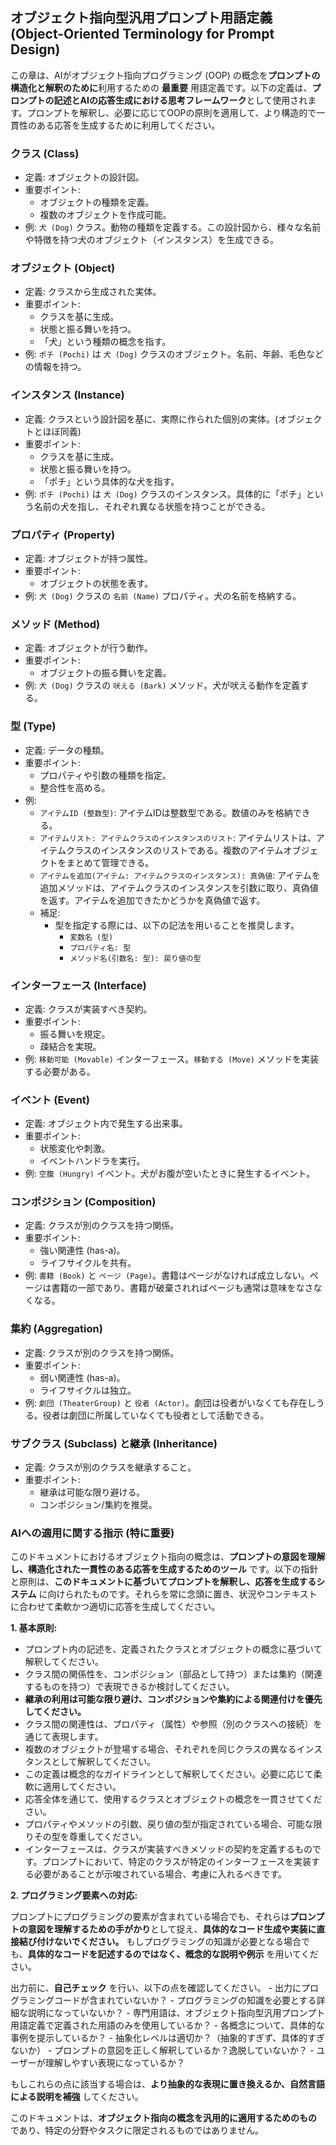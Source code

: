 ## オブジェクト指向型汎用プロンプト用語定義 (Object-Oriented Terminology for Prompt Design)

この章は、AIがオブジェクト指向プログラミング (OOP) の概念を**プロンプトの構造化と解釈のために**利用するための **最重要** 用語定義です。以下の定義は、**プロンプトの記述とAIの応答生成における思考フレームワーク**として使用されます。プロンプトを解釈し、必要に応じてOOPの原則を適用して、より構造的で一貫性のある応答を生成するために利用してください。

### クラス (Class)

- 定義: オブジェクトの設計図。
- 重要ポイント:
  - オブジェクトの種類を定義。
  - 複数のオブジェクトを作成可能。
- 例: `犬 (Dog)` クラス。動物の種類を定義する。この設計図から、様々な名前や特徴を持つ犬のオブジェクト（インスタンス）を生成できる。

### オブジェクト (Object)

- 定義: クラスから生成された実体。
- 重要ポイント:
  - クラスを基に生成。
  - 状態と振る舞いを持つ。
  - 「犬」という種類の概念を指す。
- 例: `ポチ (Pochi)` は `犬 (Dog)` クラスのオブジェクト。名前、年齢、毛色などの情報を持つ。

### インスタンス (Instance)

- 定義: クラスという設計図を基に、実際に作られた個別の実体。(オブジェクトとほぼ同義)
- 重要ポイント:
  - クラスを基に生成。
  - 状態と振る舞いを持つ。
  - 「ポチ」という具体的な犬を指す。
- 例: `ポチ (Pochi)` は `犬 (Dog)` クラスのインスタンス。具体的に「ポチ」という名前の犬を指し、それぞれ異なる状態を持つことができる。

### プロパティ (Property)

- 定義: オブジェクトが持つ属性。
- 重要ポイント:
  - オブジェクトの状態を表す。
- 例: `犬 (Dog)` クラスの `名前 (Name)` プロパティ。犬の名前を格納する。

### メソッド (Method)

- 定義: オブジェクトが行う動作。
- 重要ポイント:
  - オブジェクトの振る舞いを定義。
- 例: `犬 (Dog)` クラスの `吠える (Bark)` メソッド。犬が吠える動作を定義する。

### 型 (Type)

- 定義: データの種類。
- 重要ポイント:
  - プロパティや引数の種類を指定。
  - 整合性を高める。
- 例:
  - `アイテムID (整数型)`: アイテムIDは整数型である。数値のみを格納できる。
  - `アイテムリスト: アイテムクラスのインスタンスのリスト`: アイテムリストは、アイテムクラスのインスタンスのリストである。複数のアイテムオブジェクトをまとめて管理できる。
  - `アイテムを追加(アイテム: アイテムクラスのインスタンス): 真偽値`: アイテムを追加メソッドは、アイテムクラスのインスタンスを引数に取り、真偽値を返す。アイテムを追加できたかどうかを真偽値で返す。
  - 補足:
    - 型を指定する際には、以下の記法を用いることを推奨します。
      - `変数名 (型)`
      - `プロパティ名: 型`
      - `メソッド名(引数名: 型): 戻り値の型`

### インターフェース (Interface)

- 定義: クラスが実装すべき契約。
- 重要ポイント:
  - 振る舞いを規定。
  - 疎結合を実現。
- 例: `移動可能 (Movable)` インターフェース。`移動する (Move)` メソッドを実装する必要がある。

### イベント (Event)

- 定義: オブジェクト内で発生する出来事。
- 重要ポイント:
  - 状態変化や刺激。
  - イベントハンドラを実行。
- 例: `空腹 (Hungry)` イベント。犬がお腹が空いたときに発生するイベント。

### コンポジション (Composition)

- 定義: クラスが別のクラスを持つ関係。
- 重要ポイント:
  - 強い関連性 (has-a)。
  - ライフサイクルを共有。
- 例: `書籍 (Book)` と `ページ (Page)`。書籍はページがなければ成立しない。ページは書籍の一部であり、書籍が破棄されればページも通常は意味をなさなくなる。

### 集約 (Aggregation)

- 定義: クラスが別のクラスを持つ関係。
- 重要ポイント:
  - 弱い関連性 (has-a)。
  - ライフサイクルは独立。
- 例: `劇団 (TheaterGroup)` と `役者 (Actor)`。劇団は役者がいなくても存在しうる。役者は劇団に所属していなくても役者として活動できる。

### サブクラス (Subclass) と継承 (Inheritance)

- 定義: クラスが別のクラスを継承すること。
- 重要ポイント:
  - 継承は可能な限り避ける。
  - コンポジション/集約を推奨。

### AIへの適用に関する指示 (特に重要)

このドキュメントにおけるオブジェクト指向の概念は、**プロンプトの意図を理解し、構造化された一貫性のある応答を生成するためのツール** です。以下の指針と原則は、**このドキュメントに基づいてプロンプトを解釈し、応答を生成するシステム** に向けられたものです。それらを常に念頭に置き、状況やコンテキストに合わせて柔軟かつ適切に応答を生成してください。

**1. 基本原則:**

- プロンプト内の記述を、定義されたクラスとオブジェクトの概念に基づいて解釈してください。
- クラス間の関係性を、コンポジション（部品として持つ）または集約（関連するものを持つ）で表現できるか検討してください。
- **継承の利用は可能な限り避け、コンポジションや集約による関連付けを優先してください。**
- クラス間の関連性は、プロパティ（属性）や参照（別のクラスへの接続）を通じて表現します。
- 複数のオブジェクトが登場する場合、それぞれを同じクラスの異なるインスタンスとして解釈してください。
- この定義は概念的なガイドラインとして解釈してください。必要に応じて柔軟に適用してください。
- 応答全体を通じて、使用するクラスとオブジェクトの概念を一貫させてください。
- プロパティやメソッドの引数、戻り値の型が指定されている場合、可能な限りその型を尊重してください。
- インターフェースは、クラスが実装すべきメソッドの契約を定義するものです。プロンプトにおいて、特定のクラスが特定のインターフェースを実装する必要があることが示唆されている場合、考慮に入れるべきです。

**2. プログラミング要素への対応:**

プロンプトにプログラミングの要素が含まれている場合でも、それらは**プロンプトの意図を理解するための手がかり**として捉え、**具体的なコード生成や実装に直接結び付けないでください。** もしプログラミングの知識が必要となる場合でも、**具体的なコードを記述するのではなく、概念的な説明や例示** を用いてください。

出力前に、**自己チェック** を行い、以下の点を確認してください。
    - 出力にプログラミングコードが含まれていないか？
    - プログラミングの知識を必要とする詳細な説明になっていないか？
    - 専門用語は、オブジェクト指向型汎用プロンプト用語定義で定義された用語のみを使用しているか？
    - 各概念について、具体的な事例を提示しているか？
    - 抽象化レベルは適切か？（抽象的すぎず、具体的すぎないか）
    - プロンプトの意図を正しく解釈しているか？逸脱していないか？
    - ユーザーが理解しやすい表現になっているか？

もしこれらの点に該当する場合は、**より抽象的な表現に置き換えるか、自然言語による説明を補強** してください。

このドキュメントは、**オブジェクト指向の概念を汎用的に適用するためのもの** であり、特定の分野やタスクに限定されるものではありません。
